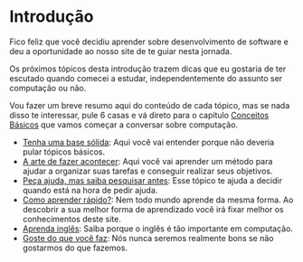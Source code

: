 # Introdução
Fico feliz que você decidiu aprender sobre desenvolvimento de software e deu a oportunidade ao nosso site de te guiar nesta jornada.

Os próximos tópicos desta introdução trazem dicas que eu gostaria de ter escutado quando comecei a estudar, independentemente do assunto ser computação ou não. 

Vou fazer um breve resumo aqui do conteúdo de cada tópico, mas se nada disso te interessar, pule 6 casas e vá direto para o capítulo [Conceitos Básicos](../conceitosBasicos/conceitosBasicos) que vamos começar a conversar sobre computação. 

- [Tenha uma base sólida](baseSolida): Aqui você vai entender porque não deveria pular tópicos básicos.
- [A arte de fazer acontecer](gtd): Aqui você vai aprender um método para ajudar a organizar suas tarefas e conseguir realizar seus objetivos.
- [Peça ajuda, mas saiba pesquisar antes](ajudaPesquisa): Esse tópico te ajuda a decidir quando está na hora de pedir ajuda.
- [Como aprender rápido?](aprenderRapido): Nem todo mundo aprende da mesma forma. Ao descobrir a sua melhor forma de aprendizado você irá fixar melhor os conhecimentos deste site.
- [Aprenda inglês](aprenderIngles): Saiba porque o inglês é tão importante em computação.
- [Goste do que você faz](gosteDoQueFaz): Nós nunca seremos realmente bons se não gostarmos do que fazemos. 
